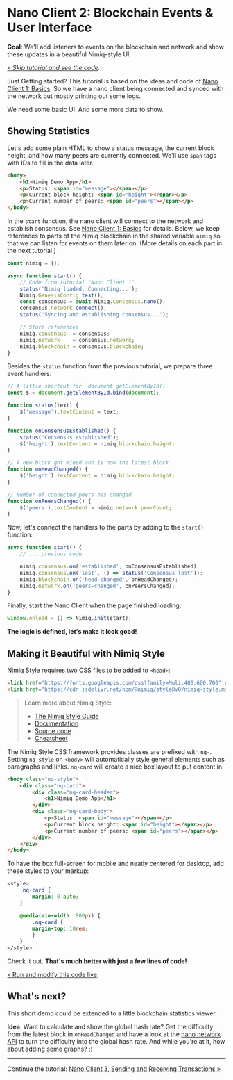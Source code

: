 # Nano Client 2: Blockchain Events & User Interface

**Goal**: We'll add listeners to events on the blockchain and network and show these updates in a beautiful Nimiq-style UI.

_[» Skip tutorial and see the code](playground.html#nano-client-2-events-and-ui-demo.html)._

Just Getting started?
This tutorial is based on the ideas and code of [Nano Client 1: Basics](tutorial-01-basic-client.md).
So we have a nano client being connected and synced with the network but mostly printing out some logs.

We need some basic UI. And some more data to show.

## Showing Statistics

Let's add some plain HTML to show a status message, the current block height,
and how many peers are currently connected.
We'll use `span` tags with IDs to fill in the data later.

```html
<body>
    <h1>Nimiq Demo App</h1>
    <p>Status: <span id="message"></span></p>
    <p>Current block height: <span id="height"></span></p>
    <p>Current number of peers: <span id="peers"></span></p>
</body>
```

In the `start` function, the nano client will connect to the network and
establish consensus.
See [Nano Client 1: Basics](nano-client-1-basics) for details.
Below, we keep references to parts of the Nimiq blockchain in the shared variable `nimiq` so that we can listen for events on them later on.
(More details on each part in the next tutorial.)

```js
const nimiq = {};

async function start() {
    // Code from tutorial "Nano Client 1"
    status('Nimiq loaded. Connecting...');
    Nimiq.GenesisConfig.test();
    const consensus = await Nimiq.Consensus.nano();
    consensus.network.connect();
    status('Syncing and establishing consensus...');

    // Store references
    nimiq.consensus  = consensus;
    nimiq.network    = consensus.network;
    nimiq.blockchain = consensus.blockchain;
}
```

Besides the `status` function from the previous tutorial, we prepare three event handlers:

```js
// A little shortcut for `document.getElementById()`
const $ = document.getElementById.bind(document);

function status(text) {
    $('message').textContent = text;
}

function onConsensusEstablished() {
    status('Consensus established');
    $('height').textContent = nimiq.blockchain.height;
}

// A new block got mined and is now the latest block
function onHeadChanged() {
    $('height').textContent = nimiq.blockchain.height;
}

// Number of connected peers has changed
function onPeersChanged() {
    $('peers').textContent = nimiq.network.peerCount;
}
```

Now, let's connect the handlers to the parts by adding to the `start()` function:

```js
async function start() {
    // ... previous code

    nimiq.consensus.on('established', onConsensusEstablished);
    nimiq.consensus.on('lost', () => status('Consensus lost'));
    nimiq.blockchain.on('head-changed', onHeadChanged);
    nimiq.network.on('peers-changed', onPeersChanged);
}
```

Finally, start the Nano Client when the page finished loading:

```js
window.onload = () => Nimiq.init(start);
```

**The logic is defined, let's make it look good!**

## Making it Beautiful with Nimiq Style

Nimiq Style requires two CSS files to be added to `<head>`:

```html
<link href="https://fonts.googleapis.com/css?family=Muli:400,600,700" rel="stylesheet">
<link href="https://cdn.jsdelivr.net/npm/@nimiq/style@v0/nimiq-style.min.css" rel="stylesheet">
```

> Learn more about Nimiq Style:
>
> * [The Nimiq Style Guide](http://nimiq.com/styleguide)
> * [Documentation](http://nimiq.github.io/style/#nimiq-style-framework)
> * [Source code](https://github.com/nimiq/nimiq-style)
> * [Cheatsheet](http://nimiq.github.io/style/demo.html)

The Nimiq Style CSS framework provides classes are prefixed with `nq-`.
Setting `nq-style` on `<body>` will automatically style general elements such as paragraphs and links.
`nq-card` will create a nice box layout to put content in.

```html
<body class="nq-style">
    <div class="nq-card">
        <div class="nq-card-header">
            <h1>Nimiq Demo App</h1>
        </div>
        <div class="nq-card-body">
            <p>Status: <span id="message"></span></p>
            <p>Current block height: <span id="height"></span></p>
            <p>Current number of peers: <span id="peers"></span></p>
        </div>
    </div>
</body>
```

To have the box full-screen for mobile and neatly centered for desktop, add these styles to your markup:

```css
<style>
    .nq-card {
        margin: 0 auto;
    }

    @media(min-width: 800px) {
        .nq-card {
        margin-top: 10rem;
        }
    }
</style>
```

Check it out. **That's much better with just a few lines of code!**


[» Run and modify this code live](playground.html#nano-client-2-events-and-ui-demo.html).

## What's next?

This short demo could be extended to a little blockchain statistics viewer.

**Idea**: Want to calculate and show the global hash rate?
Get the difficulty from the latest block in `onHeadChanged`
and have a look at the [nano network API](https://github.com/nimiq/nano-api/blob/1b020bf13855e5eac484c36d5c6ca4f19081bb42/src/nano-network-api.js#L468)
to turn the difficulty into the global hash rate.
And while you're at it, how about adding some graphs? :)

---

Continue the tutorial: [Nano Client 3, Sending and Receiving Transactions »](nano-client-3-transactions)

